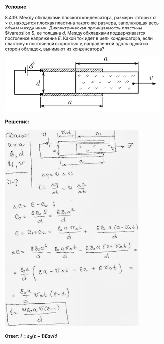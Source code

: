 ###  Условие:

$8.4.19.$ Между обкладками плоского конденсатора, размеры которых $a × a$, находится плоская пластина такого же размера, заполняющая весь объем между ними. Диэлектрическая проницаемость пластины $\varepsilon $, ее толщина $d$. Между обкладками поддерживается постоянное напряжение $E$. Какой ток идет в цепи конденсатора, если пластину с постоянной скоростью $v$, направленной вдоль одной из сторон обкладок, вынимают из конденсатора?

![К задаче $8.4.19$|821x291, 50%](../../img/8.4.19/8.4.19.png)

###  Решение:

![|435x640, 67%](../../img/8.4.19/1.jpg)

####  Ответ: $I = \varepsilon_0(\varepsilon − 1)Eav/d$